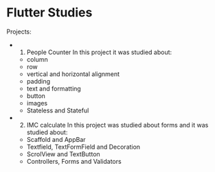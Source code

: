# Flutter Studies

Projects:
 - 01) People Counter
    In this project it was studied about:
    * column
    * row
    * vertical and horizontal alignment
    * padding
    * text and formatting
    * button
    * images
    * Stateless and Stateful 

 - 02) IMC calculate
    In this project was studied about forms and it was studied about:
    * Scaffold and AppBar
    * Textfield, TextFormField and Decoration
    * ScrolView and TextButton
    * Controllers, Forms and Validators
    
